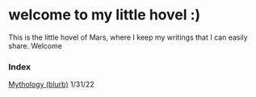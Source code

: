 
# welcome to my little hovel :)

This is the little hovel of Mars, where I keep my writings that I can easily share. Welcome

### Index

[Mythology (blurb)](mythology) 1/31/22